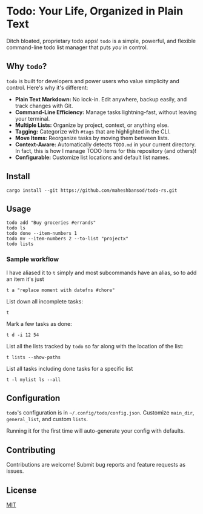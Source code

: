 # Todo: Your Life, Organized in Plain Text

Ditch bloated, proprietary todo apps! `todo` is a simple, powerful, and flexible command-line todo list manager that puts *you* in control.

## Why `todo`?

`todo` is built for developers and power users who value simplicity and control. Here's why it's different:

*   **Plain Text Markdown:**  No lock-in. Edit anywhere, backup easily, and track changes with Git.
*   **Command-Line Efficiency:**  Manage tasks lightning-fast, without leaving your terminal.
*   **Multiple Lists:** Organize by project, context, or anything else.
*   **Tagging:** Categorize with `#tags` that are highlighted in the CLI.
*   **Move Items:** Reorganize tasks by moving them between lists.
*   **Context-Aware:** Automatically detects `TODO.md` in your current directory. In fact, this is how I manage TODO items for this repository (and others)!
*   **Configurable:** Customize list locations and default list names.

## Install

```
cargo install --git https://github.com/maheshbansod/todo-rs.git
```

## Usage

```
todo add "Buy groceries #errands"
todo ls
todo done --item-numbers 1
todo mv --item-numbers 2 --to-list "projectx"
todo lists
```

### Sample workflow

I have aliased it to `t` simply and most subcommands have an alias, so to add an item it's just
```
t a "replace moment with datefns #chore"
```
List down all incomplete tasks:
```
t
```
Mark a few tasks as done:
```
t d -i 12 54
```
List all the lists tracked by `todo` so far along with the location of the list:
```
t lists --show-paths
```
List all tasks including done tasks for a specific list
```
t -l mylist ls --all
```


## Configuration

`todo`'s configuration is in `~/.config/todo/config.json`. Customize `main_dir`, `general_list`, and custom `lists`.

Running it for the first time will auto-generate your config with defaults.

## Contributing

Contributions are welcome! Submit bug reports and feature requests as issues.

## License

[MIT](./LICENSE)

